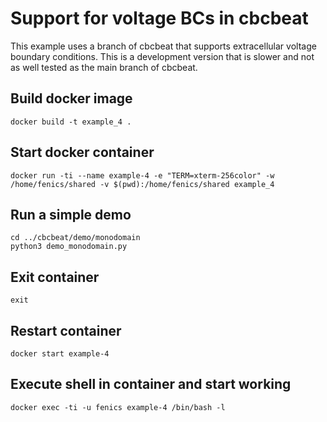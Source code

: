 # Support for voltage BCs in cbcbeat
This example uses a branch of cbcbeat that supports extracellular
voltage boundary conditions. This is a development version that
is slower and not as well tested as the main branch of cbcbeat. 


## Build docker image
```shell
docker build -t example_4 .
```

## Start docker container
```shell
docker run -ti --name example-4 -e "TERM=xterm-256color" -w /home/fenics/shared -v $(pwd):/home/fenics/shared example_4
```

## Run a simple demo
```
cd ../cbcbeat/demo/monodomain
python3 demo_monodomain.py
```

## Exit container
```
exit
```

## Restart container
```
docker start example-4
```

## Execute shell in container and start working
```
docker exec -ti -u fenics example-4 /bin/bash -l
```
